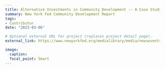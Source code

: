 ```yaml
---
title: Alternative Investments in Community Development -- A Case Study of Managers of Multifamily Affordable Housing Private Investment Vehicles
summary: New York Fed Community Development Report
tags:
- Contributor
date: "2023-03-06"

# Optional external URL for project (replaces project detail page).
external_link: https://www.newyorkfed.org/medialibrary/media/newsevents/news/regional_outreach/2023/a-case-study-of-managers-of-multifamily-affordable-housing-private-investment-vehicles

image:
  caption:
  focal_point: Smart
---
```

